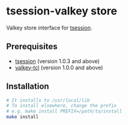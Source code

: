 # tsession-valkey store

Valkey store interface for [tsession](https://github.com/jerily/tsession).

## Prerequisites

- [tsession](https://github.com/jerily/tsession) (version 1.0.3 and above)
- [valkey-tcl](https://github.com/jerily/valkey-tcl) (version 1.0.0 and above)

## Installation

```bash
# It installs to /usr/local/lib
# To install elsewhere, change the prefix
# e.g. make install PREFIX=/path/to/install
make install
```
